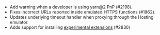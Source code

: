 - Add warning when a developer is using yarn@2 PnP (#2198).
- Fixes incorrect URLs reported inside emulated HTTPS functions (#1862).
- Updates underlying timeout handler when proxying through the Hosting emulator.
- Adds support for installing [experimental extensions](https://github.com/FirebaseExtended/experimental-extensions) (#2830)
